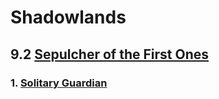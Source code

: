 # Shadowlands
## 9.2 [Sepulcher of the First Ones](Shadowlands/Sepulcher%20of%20the%20First%20Ones)
### 1. [Solitary Guardian](Shadowlands/Sepulcher%20of%20the%20First%20Ones/Solitary%20Guardian.md)
